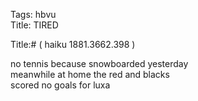 Tags: hbvu  
Title: TIRED  
  
Title:# ( haiku 1881.3662.398 )  
  
no tennis because snowboarded yesterday  
meanwhile at home the red and blacks  
scored no goals for luxa  
